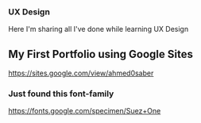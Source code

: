 ### UX Design
Here I'm sharing all I've done while learning UX Design

## My First Portfolio using Google Sites
https://sites.google.com/view/ahmed0saber

### Just found this font-family
https://fonts.google.com/specimen/Suez+One
